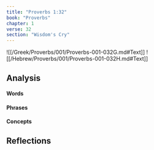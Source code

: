 ```yaml
---
title: "Proverbs 1:32"
book: "Proverbs"
chapter: 1
verse: 32
section: "Wisdom's Cry"
---
```

![[/Greek/Proverbs/001/Proverbs-001-032G.md#Text]]
![[/Hebrew/Proverbs/001/Proverbs-001-032H.md#Text]]

## Analysis

#### Words

#### Phrases

#### Concepts

## Reflections
